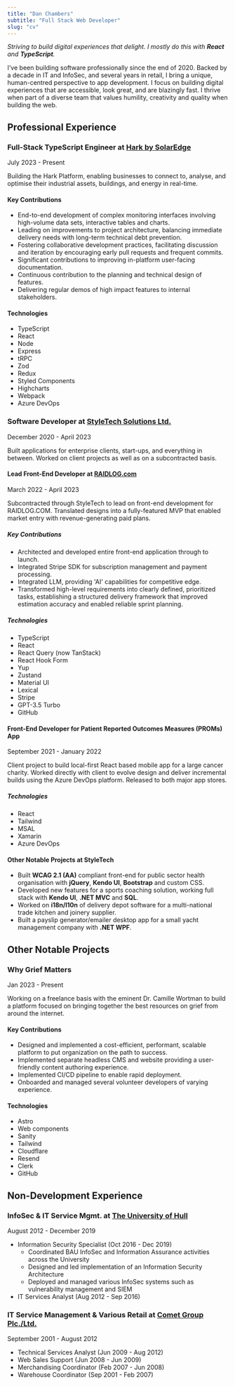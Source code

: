 ```yaml
---
title: "Dan Chambers"
subtitle: "Full Stack Web Developer"
slug: "cv"
---
```


_Striving to build digital experiences that delight. I mostly do this with **React** and **TypeScript**._

I’ve been building software professionally since the end of 2020. Backed by a decade in IT and InfoSec, and several years in retail, I bring a unique, human-centred perspective to app development. I focus on building digital experiences that are accessible, look great, and are blazingly fast. I thrive when part of a diverse team that values humility, creativity and quality when building the web.

## Professional Experience

### Full-Stack TypeScript Engineer at [Hark by SolarEdge](https://harksys.com)

<p class="md-subtitle">July 2023 - Present</p>

Building the Hark Platform, enabling businesses to connect to, analyse, and optimise their industrial assets, buildings, and energy in real-time.

#### Key Contributions

- End-to-end development of complex monitoring interfaces involving high-volume data sets, interactive tables and charts.
- Leading on improvements to project architecture, balancing immediate delivery needs with long-term technical debt prevention.
- Fostering collaborative development practices, facilitating discussion and iteration by encouraging early pull requests and frequent commits.
- Significant contributions to improving in-platform user-facing documentation.
- Continuous contribution to the planning and technical design of features.
- Delivering regular demos of high impact features to internal stakeholders.

#### Technologies

- TypeScript
- React
- Node
- Express
- tRPC
- Zod
- Redux
- Styled Components
- Highcharts
- Webpack
- Azure DevOps

### Software Developer at [StyleTech Solutions Ltd.](https://www.styletech.co.uk/)

<p class="md-subtitle">December 2020 - April 2023</p>

Built applications for enterprise clients, start-ups, and everything in between. Worked on client projects as well as on a subcontracted basis.

#### Lead Front-End Developer at [RAIDLOG.com](https://raidlog.com)

<p class="md-subtitle">March 2022 - April 2023</p>

Subcontracted through StyleTech to lead on front-end development for RAIDLOG.COM. Translated designs into a fully-featured MVP that enabled market entry with revenue-generating paid plans.

##### Key Contributions

- Architected and developed entire front-end application through to launch.
- Integrated Stripe SDK for subscription management and payment processing.
- Integrated LLM, providing 'AI' capabilities for competitive edge.
- Transformed high-level requirements into clearly defined, prioritized tasks, establishing a structured delivery framework that improved estimation accuracy and enabled reliable sprint planning.

##### Technologies

- TypeScript
- React
- React Query (now TanStack)
- React Hook Form
- Yup
- Zustand
- Material UI
- Lexical
- Stripe
- GPT-3.5 Turbo
- GitHub

#### Front-End Developer for Patient Reported Outcomes Measures (PROMs) App

<p class="md-subtitle">September 2021 - January 2022</p>

Client project to build local-first React based mobile app for a large cancer charity. Worked directly with client to evolve design and deliver incremental builds using the Azure DevOps platform. Released to both major app stores.

##### Technologies

- React
- Tailwind
- MSAL
- Xamarin
- Azure DevOps

#### Other Notable Projects at StyleTech

- Built **WCAG 2.1 (AA)** compliant front-end for public sector health organisation with **jQuery**, **Kendo UI**, **Bootstrap** and custom CSS.
- Developed new features for a sports coaching solution, working full stack with **Kendo UI**, **.NET MVC** and **SQL**.
- Worked on **i18n/l10n** of delivery depot software for a multi-national trade kitchen and joinery supplier.
- Built a payslip generator/emailer desktop app for a small yacht management company with **.NET WPF**.

## Other Notable Projects

### Why Grief Matters

<p class="md-subtitle">Jan 2023 - Present</p>

Working on a freelance basis with the eminent Dr. Camille Wortman to build a platform focused on bringing together the best resources on grief from around the internet.

#### Key Contributions

- Designed and implemented a cost-efficient, performant, scalable platform to put organization on the path to success.
- Implemented separate headless CMS and website providing a user-friendly content authoring experience.
- Implemented CI/CD pipeline to enable rapid deployment.
- Onboarded and managed several volunteer developers of varying experience.

#### Technologies

- Astro
- Web components
- Sanity
- Tailwind
- Cloudflare
- Resend
- Clerk
- GitHub

## Non-Development Experience

### InfoSec & IT Service Mgmt. at [The University of Hull](https://www.hull.ac.uk/)

<p class="md-subtitle">August 2012 - December 2019</p>

- Information Security Specialist (Oct 2016 - Dec 2019)
  - Coordinated BAU InfoSec and Information Assurance activities across the University
  - Designed and led implementation of an Information Security Architecture
  - Deployed and managed various InfoSec systems such as vulnerability management and SIEM
- IT Services Analyst (Aug 2012 - Sep 2016)

### IT Service Management & Various Retail at [Comet Group Plc./Ltd.](<https://en.wikipedia.org/wiki/Comet_(retailer)>)

<p class="md-subtitle">September 2001 - August 2012</p>

- Technical Services Analyst (Jun 2009 - Aug 2012)
- Web Sales Support (Jun 2008 - Jun 2009)
- Merchandising Coordinator (Feb 2007 - Jun 2008)
- Warehouse Coordinator (Sep 2001 - Feb 2007)

